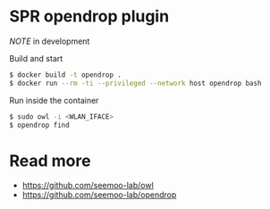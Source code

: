 # SPR opendrop plugin

*NOTE* in development

Build and start
```sh
$ docker build -t opendrop .
$ docker run --rm -ti --privileged --network host opendrop bash
```

Run inside the container
```sh
$ sudo owl -i <WLAN_IFACE>
$ opendrop find
```

# Read more
* https://github.com/seemoo-lab/owl
* https://github.com/seemoo-lab/opendrop

